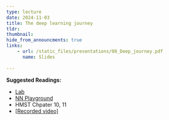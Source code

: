 ```yaml
---
type: lecture
date: 2024-11-03
title: The deep learning journey
tldr: 
thumbnail: 
hide_from_announcments: true
links: 
    - url: /static_files/presentations/08_Deep_journey.pdf
      name: Slides
      
---
```

**Suggested Readings:**
- [Lab](https://github.com/phonchi/nsysu-math608/blob/master/static_files/presentations/08_neural_nets_with_tensorflow.ipynb)
- [NN Playground](https://playground.tensorflow.org/)
- HMST Chpater 10, 11
- [[Recorded video]](https://youtube.com/playlist?list=PLHNZtBNWQ-86NKZoZUjzyG826yVqkLUFJ&si=BR_QTRkXY8kXOb1J)


